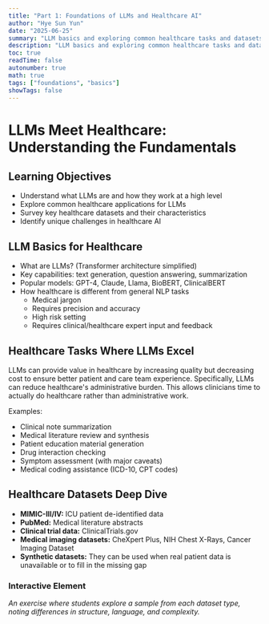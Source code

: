 ```yaml
---
title: "Part 1: Foundations of LLMs and Healthcare AI"
author: "Hye Sun Yun"
date: "2025-06-25"
summary: "LLM basics and exploring common healthcare tasks and datasets"
description: "LLM basics and exploring common healthcare tasks and datasets"
toc: true
readTime: false
autonumber: true
math: true
tags: ["foundations", "basics"]
showTags: false
---
```


# LLMs Meet Healthcare: Understanding the Fundamentals

## Learning Objectives

- Understand what LLMs are and how they work at a high level
- Explore common healthcare applications for LLMs
- Survey key healthcare datasets and their characteristics
- Identify unique challenges in healthcare AI

## LLM Basics for Healthcare

- What are LLMs? (Transformer architecture simplified)
- Key capabilities: text generation, question answering, summarization
- Popular models: GPT-4, Claude, Llama, BioBERT, ClinicalBERT
- How healthcare is different from general NLP tasks
    - Medical jargon
    - Requires precision and accuracy
    - High risk setting
    - Requires clinical/healthcare expert input and feedback

## Healthcare Tasks Where LLMs Excel

LLMs can provide value in healthcare by increasing quality but decreasing cost to ensure better patient and care team experience. Specifically, LLMs can reduce healthcare's administrative burden. This allows clinicians time to actually do healthcare rather than administrative work.

Examples:
- Clinical note summarization
- Medical literature review and synthesis
- Patient education material generation
- Drug interaction checking
- Symptom assessment (with major caveats)
- Medical coding assistance (ICD-10, CPT codes)

## Healthcare Datasets Deep Dive

- **MIMIC-III/IV:** ICU patient de-identified data
- **PubMed:** Medical literature abstracts
- **Clinical trial data:** ClinicalTrials.gov
- **Medical imaging datasets:** CheXpert Plus, NIH Chest X-Rays, Cancer Imaging Dataset
- **Synthetic datasets:** They can be used when real patient data is unavailable or to fill in the missing gap

### Interactive Element

*An exercise where students explore a sample from each dataset type, noting differences in structure, language, and complexity.*
